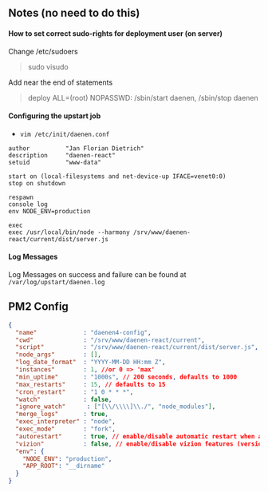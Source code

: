 ## Notes (no need to do this)


#### How to set correct sudo-rights for deployment user (on server)

Change /etc/sudoers
> sudo visudo

Add near the end of statements
> deploy  ALL=(root) NOPASSWD: /sbin/start daenen, /sbin/stop daenen

#### Configuring the upstart job

* `vim /etc/init/daenen.conf`

```shell
author          "Jan Florian Dietrich"
description     "daenen-react"
setuid          "www-data"

start on (local-filesystems and net-device-up IFACE=venet0:0)
stop on shutdown

respawn
console log
env NODE_ENV=production

exec
exec /usr/local/bin/node --harmony /srv/www/daenen-react/current/dist/server.js
```
#### Log Messages

Log Messages on success and failure can be found at `/var/log/upstart/daenen.log`

## PM2 Config

```json
{
  "name"             : "daenen4-config",
  "cwd"              : "/srv/www/daenen-react/current",
  "script"           : "/srv/www/daenen-react/current/dist/server.js",
  "node_args"        : [],
  "log_date_format"  : "YYYY-MM-DD HH:mm Z",
  "instances"        : 1, //or 0 => 'max'
  "min_uptime"       : "1000s", // 200 seconds, defaults to 1000
  "max_restarts"     : 15, // defaults to 15
  "cron_restart"     : "1 0 * * *",
  "watch"            : false,
  "ignore_watch"      : ["[\\/\\\\]\\./", "node_modules"],
  "merge_logs"       : true,
  "exec_interpreter" : "node",
  "exec_mode"        : "fork",
  "autorestart"      : true, // enable/disable automatic restart when an app crashes or exits
  "vizion"           : false, // enable/disable vizion features (versioning control)
  "env": {
    "NODE_ENV": "production",
    "APP_ROOT": "__dirname"
  }
}
```
